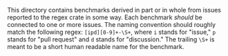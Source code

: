 This directory contains benchmarks derived in part or in whole from issues
reported to the regex crate in some way. Each benchmark *should* be connected
to one or more issues. The naming convention should roughly match the following
regex: `[ipd][0-9]+-\S+`, where `i` stands for "issue," `p` stands for "pull
request" and `d` stands for "discussion." The trailing `\S+` is meant to be a
short human readable name for the benchmark.
